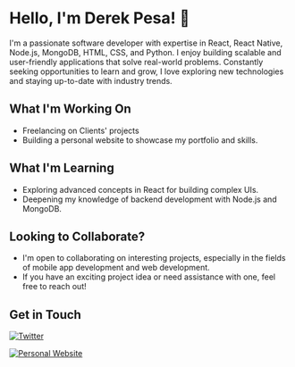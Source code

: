 # Hello, I'm Derek Pesa! 👋

I'm a passionate software developer with expertise in React, React Native, Node.js, MongoDB, HTML, CSS, and Python. I enjoy building scalable and user-friendly applications that solve real-world problems. Constantly seeking opportunities to learn and grow, I love exploring new technologies and staying up-to-date with industry trends.

## What I'm Working On

<!-- - Currently developing a React Native mobile app for task management. -->
- Freelancing on Clients' projects
- Building a personal website to showcase my portfolio and skills.
<!-- - Contributing to open-source projects to collaborate with the community. -->

## What I'm Learning

- Exploring advanced concepts in React for building complex UIs.
- Deepening my knowledge of backend development with Node.js and MongoDB.
<!-- - Diving into data analysis and visualization using Python. -->

## Looking to Collaborate?

- I'm open to collaborating on interesting projects, especially in the fields of mobile app development and web development.
- If you have an exciting project idea or need assistance with one, feel free to reach out!

## Get in Touch

[![Twitter](https://img.icons8.com/color/48/000000/twitter--v2.png)](https://twitter.com/itsdevderek)
<!-- [![LinkedIn](https://img.icons8.com/color/48/000000/linkedin.png)](https://www.linkedin.com/in/your-profile) -->
[![Personal Website](https://img.icons8.com/color/48/000000/domain--v1.png)](https://www.iamderek.tech)

